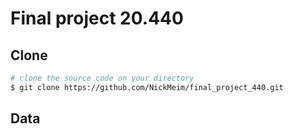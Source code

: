 # Final project 20.440

## Clone
```bash
# clone the source code on your directory
$ git clone https://github.com/NickMeim/final_project_440.git
```

## Data

